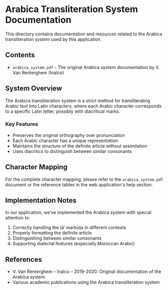 # Arabica Transliteration System Documentation

This directory contains documentation and resources related to the Arabica transliteration system used by this application.

## Contents

- `arabica_system.pdf` - The original Arabica system documentation by V. Van Renterghem (Inalco)

## System Overview

The Arabica transliteration system is a strict method for transliterating Arabic text into Latin characters, where each Arabic character corresponds to a specific Latin letter, possibly with diacritical marks.

### Key Features

- Preserves the original orthography over pronunciation
- Each Arabic character has a unique representation
- Maintains the structure of the definite article without assimilation
- Uses diacritics to distinguish between similar consonants

## Character Mapping

For the complete character mapping, please refer to the `arabica_system.pdf` document or the reference tables in the web application's help section.

## Implementation Notes

In our application, we've implemented the Arabica system with special attention to:

1. Correctly handling the tāʾ marbūṭa in different contexts
2. Properly formatting the definite article
3. Distinguishing between similar consonants
4. Supporting dialectal features (especially Moroccan Arabic)

## References

- V. Van Renterghem – Inalco – 2019-2020: Original documentation of the Arabica system
- Various academic publications using the Arabica transliteration system
